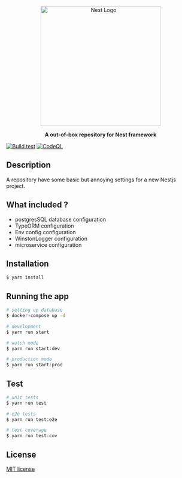 <p align="center">
  <a href="http://nestjs.com/" target="blank"><img src="https://nestjs.com/img/logo_text.svg" width="320" alt="Nest Logo" /></a>
</p>

[circleci-image]: https://img.shields.io/circleci/build/github/nestjs/nest/master?token=abc123def456
[circleci-url]: https://circleci.com/gh/nestjs/nest

  <p align="center"><b>A out-of-box repository for Nest framework</b></p>
  
[![Build test](https://github.com/gylove1994/nestjs_bootstrap/actions/workflows/build.yml/badge.svg)](https://github.com/gylove1994/nestjs_bootstrap/actions/workflows/build.yml)
[![CodeQL](https://github.com/gylove1994/nestjs_bootstrap/actions/workflows/codeql.yml/badge.svg)](https://github.com/gylove1994/nestjs_bootstrap/actions/workflows/codeql.yml)
## Description

A repository have some basic but annoying settings for a new Nestjs project.

## What included ?

- postgresSQL database configuration
- TypeORM configuration
- Env config configuration
- WinstonLogger configuration
- microservice configuration

## Installation

```bash
$ yarn install
```

## Running the app

```bash
# setting up database
$ docker-compose up -d

# development
$ yarn run start

# watch mode
$ yarn run start:dev

# production mode
$ yarn run start:prod
```

## Test

```bash
# unit tests
$ yarn run test

# e2e tests
$ yarn run test:e2e

# test coverage
$ yarn run test:cov
```

## License

[MIT license](LICENSE)
